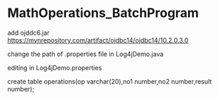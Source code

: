 # MathOperations_BatchProgram
add ojddc6.jar
https://mvnrepository.com/artifact/ojdbc14/ojdbc14/10.2.0.3.0

change the path of .properties file in Log4jDemo.java

editing in Log4jDemo.properties

create table operations(op varchar(20),no1 number,no2 number,result number);
